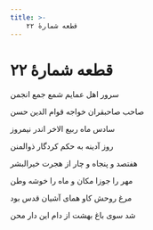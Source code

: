 ```yaml
---
title: >-
    قطعه شمارهٔ ۲۲
---
```

# قطعه شمارهٔ ۲۲

<div class="b" id="bn1"><div class="m1"><p>سرور اهل عمایم شمع جمع انجمن</p></div>
<div class="m2"><p>صاحب صاحبقران خواجه قوام الدین حسن</p></div></div>
<div class="b" id="bn2"><div class="m1"><p>سادس ماه ربیع الاخر اندر نیمروز</p></div>
<div class="m2"><p>روز آدینه به حکم کردگار ذوالمنن</p></div></div>
<div class="b" id="bn3"><div class="m1"><p>هفتصد و پنجاه و چار از هجرت خیرالبشر</p></div>
<div class="m2"><p>مهر را جوزا مکان و ماه را خوشه وطن</p></div></div>
<div class="b" id="bn4"><div class="m1"><p>مرغ روحش کاو همای آشیان قدس بود</p></div>
<div class="m2"><p>شد سوی باغ بهشت از دام این دار محن</p></div></div>
